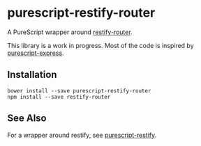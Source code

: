 # purescript-restify-router

A PureScript wrapper around [restify-router](https://github.com/ukayani/restify-router).

This library is a work in progress. Most of the code is inspired by
[purescript-express](https://github.com/nkly/purescript-express).

## Installation

```
bower install --save purescript-restify-router
npm install --save restify-router
```

## See Also

For a wrapper around restify, see
[purescript-restify](https://github.com/freqlabs/purescript-restify).
